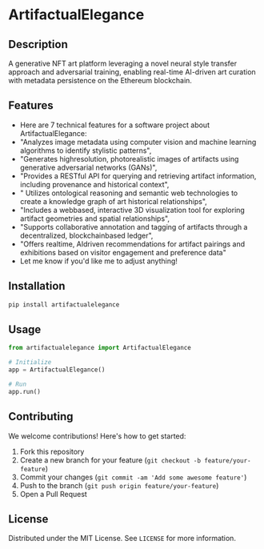 # ArtifactualElegance

## Description

A generative NFT art platform leveraging a novel neural style transfer approach and adversarial training, enabling real-time AI-driven art curation with metadata persistence on the Ethereum blockchain.

## Features

- Here are 7 technical features for a software project about ArtifactualElegance:
- "Analyzes image metadata using computer vision and machine learning algorithms to identify stylistic patterns",
- "Generates highresolution, photorealistic images of artifacts using generative adversarial networks (GANs)",
- "Provides a RESTful API for querying and retrieving artifact information, including provenance and historical context",
- " Utilizes ontological reasoning and semantic web technologies to create a knowledge graph of art historical relationships",
- "Includes a webbased, interactive 3D visualization tool for exploring artifact geometries and spatial relationships",
- "Supports collaborative annotation and tagging of artifacts through a decentralized, blockchainbased ledger",
- "Offers realtime, AIdriven recommendations for artifact pairings and exhibitions based on visitor engagement and preference data"
- Let me know if you'd like me to adjust anything!
## Installation

```bash
pip install artifactualelegance
```

## Usage

```python
from artifactualelegance import ArtifactualElegance

# Initialize
app = ArtifactualElegance()

# Run
app.run()
```

## Contributing

We welcome contributions! Here's how to get started:

1. Fork this repository
2. Create a new branch for your feature (`git checkout -b feature/your-feature`)
3. Commit your changes (`git commit -am 'Add some awesome feature'`)
4. Push to the branch (`git push origin feature/your-feature`)
5. Open a Pull Request

## License

Distributed under the MIT License. See `LICENSE` for more information.
